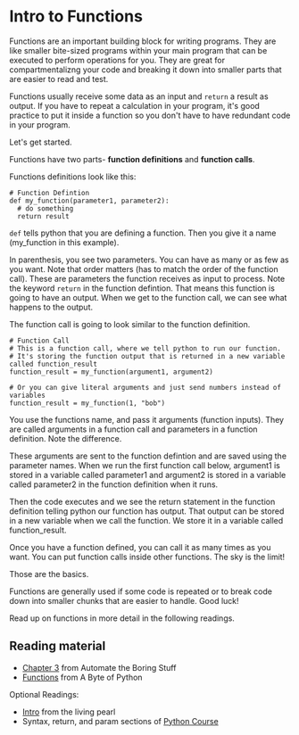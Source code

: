 # Intro to Functions

Functions are an important building block for writing programs. They are like smaller bite-sized programs within your main program that can be executed to perform operations for you. They are great for compartmentalizng your code and breaking it down into smaller parts that are easier to read and test. 

Functions usually receive some data as an input and `return` a result as output.  If you have to repeat a calculation in your program, it's good practice to put it inside a function so you don't have to have redundant code in your program.

Let's get started.

Functions have two parts- **function definitions** and **function calls**.

Functions definitions look like this:

```
# Function Defintion
def my_function(parameter1, parameter2):
  # do something
  return result
```

`def` tells python that you are defining a function. Then you give it a name (my_function in this example).

In parenthesis, you see two parameters. You can have as many or as few as you want. Note that order matters (has to match the order of the function call). These are parameters the function receives as input to process. Note the keyword `return` in the function defintion. That means this function is going to have an output. When we get to the function call, we can see what happens to the output.


The function call is going to look similar to the function definition.

```
# Function Call
# This is a function call, where we tell python to run our function. 
# It's storing the function output that is returned in a new variable called function_result
function_result = my_function(argument1, argument2)

# Or you can give literal arguments and just send numbers instead of variables
function_result = my_function(1, "bob")
```

You use the functions name, and pass it arguments (function inputs). They are called arguments in a function call and parameters in a function definition. Note the difference.

These arguments are sent to the function defintion and are saved using the parameter names. When we run the first function call below, argument1 is stored in a variable called parameter1 and argument2 is stored in a variable called parameter2 in the function definition when it runs.

Then the code executes and we see the return statement in the function definition telling python our function has output. That output can be stored in a new variable when we call the function. We store it in a variable called function_result.

Once you have a function defined, you can call it as many times as you want. You can put function calls inside other functions. The sky is the limit!

Those are the basics. 

Functions are generally used if some code is repeated or to break code down into smaller chunks that are easier to handle. Good luck!

Read up on functions in more detail in the following readings.

## Reading material

* [Chapter 3](https://automatetheboringstuff.com/chapter3/) from Automate the Boring Stuff
* [Functions](https://python.swaroopch.com/functions.html) from A Byte of Python

Optional Readings:
* [Intro](http://thelivingpearl.com/2013/12/23/introduction-to-functions-in-python/) from the living pearl
* Syntax, return, and param sections of [Python Course](http://www.python-course.eu/python3_functions.php)

